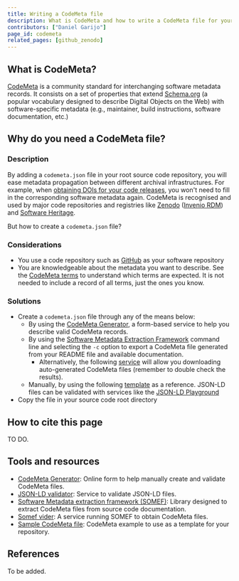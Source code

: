 ```yaml
---
title: Writing a CodeMeta file
description: What is CodeMeta and how to write a CodeMeta file for your software
contributors: ["Daniel Garijo"]
page_id: codemeta
related_pages: [github_zenodo]
---
```

## What is CodeMeta?
[CodeMeta](https://codemeta.github.io/terms/) is a community standard for interchanging software metadata records. It consists on a set of properties that extend [Schema.org](https://schema.org) (a popular vocabulary designed to describe Digital Objects on the Web) with software-specific metadata (e.g., maintainer, build instructions, software documentation, etc.)

## Why do you need a CodeMeta file?

### Description <!-- do not delete this heading and write your text below it -->

By adding a `codemeta.json` file in your root source code repository, you will ease metadata propagation between different archival infrastructures. For example, when [obtaining DOIs for your code releases](https://everse.software/RSQKit/github_zenodo), you won't need to fill in the corresponding software metadata again. CodeMeta is recognised and used by major code repositories and registries like [Zenodo](https://zenodo.org/) ([Invenio RDM](https://inveniosoftware.org/products/rdm/)) and [Software Heritage](https://www.softwareheritage.org/).

But how to create a `codemeta.json` file?

### Considerations <!-- do not delete this heading and write your text below it -->
* You use a code repository such as [GitHub][github] as your software repository
* You are knowledgeable about the metadata you want to describe. See the [CodeMeta terms](https://codemeta.github.io/terms/) to understand which terms are expected. It is not needed to include a record of all terms, just the ones you know.

### Solutions <!-- do not delete this heading and write your text below it -->
* Create a `codemeta.json` file through any of the means below:
  * By using the [CodeMeta Generator](https://codemeta.github.io/codemeta-generator/), a form-based service to help you describe valid CodeMeta records.
  * By using the [Software Metadata Extraction Framework](https://github.com/KnowledgeCaptureAndDiscovery/somef/) command line and selecting the `-c` option to export a CodeMeta file generated from your README file and available documentation. 
    * Alternatively, the following [service](https://somef.linkeddata.es/) will allow you downloading auto-generated CodeMeta files (remember to double check the results).
  * Manually, by using the following [template](https://github.com/codemeta/codemeta/blob/master/codemeta.json) as a reference. JSON-LD files can be validated with services like the [JSON-LD Playground](https://json-ld.org/playground/)
* Copy the file in your source code root directory

## How to cite this page <!-- do not delete this heading and write your text below it -->
 TO DO.

## Tools and resources <!-- do not delete this heading and write your text below it -->
* [CodeMeta Generator](https://codemeta.github.io/codemeta-generator/): Online form to help manually create and validate CodeMeta files.
* [JSON-LD validator](https://json-ld.org/playground/): Service to validate JSON-LD files.
* [Software Metadata extraction framework (SOMEF)](https://github.com/KnowledgeCaptureAndDiscovery/somef/): Library designed to extract CodeMeta files from source code documentation.
* [Somef vider](https://somef.linkeddata.es/): A service running SOMEF to obtain CodeMeta files.
* [Sample CodeMeta file](https://github.com/codemeta/codemeta/blob/master/codemeta.json): CodeMeta example to use as a template for your repository.

## References <!-- do not delete this heading and write your text below it -->
<!--If work has been inspired or derived from other content (e.g., pages in RDMKit) make sure to reference it here. -->
To be added.


[github]: (https://github.com/)
 
